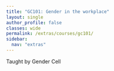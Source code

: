 ```yaml
---
title: "GC101: Gender in the workplace"
layout: single
author_profile: false
classes: wide
permalink: /extras/courses/gc101/
sidebar:
  nav: "extras"
---
```

Taught by Gender Cell